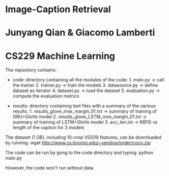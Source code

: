 # Image-Caption Retrieval
# Junyang Qian & Giacomo Lamberti
# CS229 Machine Learning

The repository contains:
  - code: directory containing all the modules of the code:
          1. main.py       -> call the trainer
          2. trainer.py    -> train the models
          3. datasource.py -> define dataset as iterator
          4. dataset.py    -> load the dataset
          5. evaluation.py -> compute the evaluation metrics
          
  - results: directory containing text files with a summary of the various results.
          1. results_glove_mse_margin_01.txt      -> summary of training of GRU+GloVe model
          2. results_glove_LSTM_mse_margin_01.txt -> summary of training of LSTM+GloVe model
          3. acc_len.txt                          -> R@10 vs length of the caption for 3 models
  
The dataset (1 GB), including 10-crop VGG19 features, can be downloaded by running:
wget http://www.cs.toronto.edu/~vendrov/order/coco.zip

The code can be run by gong to the code directory and typing:
python main.py

However, the code won't run without data.
